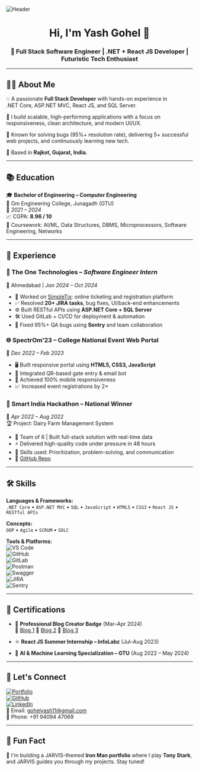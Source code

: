 ![Header](https://mir-s3-cdn-cf.behance.net/project_modules/fs/54b6c068097599.5b50bca476b9b.gif)

<h1 align="center">Hi, I'm Yash Gohel 👋</h1>
<h3 align="center">🚀 Full Stack Software Engineer | .NET + React JS Developer | Futuristic Tech Enthusiast</h3>

---

## 🧑‍💻 About Me

💡 A passionate **Full Stack Developer** with hands-on experience in  
.NET Core, ASP.NET MVC, React JS, and SQL Server.

🔧 I build scalable, high-performing applications with a focus on responsiveness, clean architecture, and modern UI/UX.

🎯 Known for solving bugs (95%+ resolution rate), delivering 5+ successful web projects, and continuously learning new tech.

📍 Based in **Rajkot, Gujarat, India**.

---

## 📚 Education

🎓 **Bachelor of Engineering – Computer Engineering**  
📍 Om Engineering College, Junagadh (GTU)  
📅 *2021 – 2024*  
📈 CGPA: **8.96 / 10**  
🔬 Coursework: AI/ML, Data Structures, DBMS, Microprocessors, Software Engineering, Networks

---

## 💼 Experience

### 🏢 The One Technologies – *Software Engineer Intern*  
📍 Ahmedabad | *Jan 2024 – Oct 2024*

- 🧾 Worked on [SimpleTix](https://www.simpletix.com/): online ticketing and registration platform
- ✅ Resolved **20+ JIRA tasks**, bug fixes, UI/back-end enhancements
- ⚙️ Built RESTful APIs using **ASP.NET Core + SQL Server**
- 🛠️ Used GitLab + CI/CD for deployment & automation
- 🐛 Fixed 95%+ QA bugs using **Sentry** and team collaboration

### 🌐 SpectrOm'23 – College National Event Web Portal  
📅 *Dec 2022 – Feb 2023*

- 🖥️ Built responsive portal using **HTML5, CSS3, JavaScript**
- 🔐 Integrated QR-based gate entry & email bot  
- 📱 Achieved 100% mobile responsiveness  
- 📈 Increased event registrations by 2×

### 🧠 Smart India Hackathon – National Winner  
📅 *Apr 2022 – Aug 2022*  
🏆 Project: Dairy Farm Management System  

- 👥 Team of 6 | Built full-stack solution with real-time data
- ⚡ Delivered high-quality code under pressure in 48 hours
- 🧩 Skills used: Prioritization, problem-solving, and communication
- 🔗 [GitHub Repo](https://github.com/engineer-yash/Smart-India-Hackathon-2022)

---

## 🛠️ Skills

**Languages & Frameworks:**  
`.NET Core` • `ASP.NET MVC` • `SQL` • `JavaScript` • `HTML5` • `CSS3` • `React JS` • `RESTful APIs`

**Concepts:**  
`OOP` • `Agile` • `SCRUM` • `SDLC`

**Tools & Platforms:**  
![VS Code](https://img.shields.io/badge/-VS%20Code-007ACC?style=flat-square&logo=visual-studio-code&logoColor=white)  
![GitHub](https://img.shields.io/badge/-GitHub-181717?style=flat-square&logo=github)  
![GitLab](https://img.shields.io/badge/-GitLab-FC6D26?style=flat-square&logo=gitlab&logoColor=white)  
![Postman](https://img.shields.io/badge/-Postman-FF6C37?style=flat-square&logo=postman&logoColor=white)  
![Swagger](https://img.shields.io/badge/-Swagger-85EA2D?style=flat-square&logo=swagger&logoColor=black)  
![JIRA](https://img.shields.io/badge/-JIRA-0052CC?style=flat-square&logo=jira&logoColor=white)  
![Sentry](https://img.shields.io/badge/-Sentry-362D59?style=flat-square&logo=sentry&logoColor=white)

---

## 📜 Certifications

- 📘 **Professional Blog Creator Badge** (Mar–Apr 2024)  
  🔗 [Blog 1](https://theonetechnologies.com/blog/post/best-practices-to-follow-for-creating-custom-web-solutions)
  🔗 [Blog 2](https://theonetechnologies.com/blog/post/2024-vision-the-future-of-web-development)
  🔗 [Blog 3](https://theonetechnologies.com/blog/post/top-5-html-css-tools-to-boost-website-design-and-development-efficiency)

- ⚛️ **React JS Summer Internship – InfoLabz** (Jul–Aug 2023)

- 🤖 **AI & Machine Learning Specialization – GTU** (Aug 2022 – May 2024)

---

## 🔗 Let's Connect

[![Portfolio](https://img.shields.io/badge/-Portfolio-0A192F?style=for-the-badge&logo=vercel&logoColor=white)](https://yashportfolio2.vercel.app/)  
[![GitHub](https://img.shields.io/badge/-GitHub-181717?style=for-the-badge&logo=github&logoColor=white)](https://github.com/engineer-yash)  
[![LinkedIn](https://img.shields.io/badge/-LinkedIn-0A66C2?style=for-the-badge&logo=linkedin&logoColor=white)](https://linkedin.com/in/yash-gohel)  
📧 Email: [gohelyash11@gmail.com](mailto:gohelyash11@gmail.com)  
📱 Phone: +91 94094 47069

---

## 🦾 Fun Fact

💬 I'm building a JARVIS-themed **Iron Man portfolio** where I play **Tony Stark**, and JARVIS guides you through my projects. Stay tuned!



